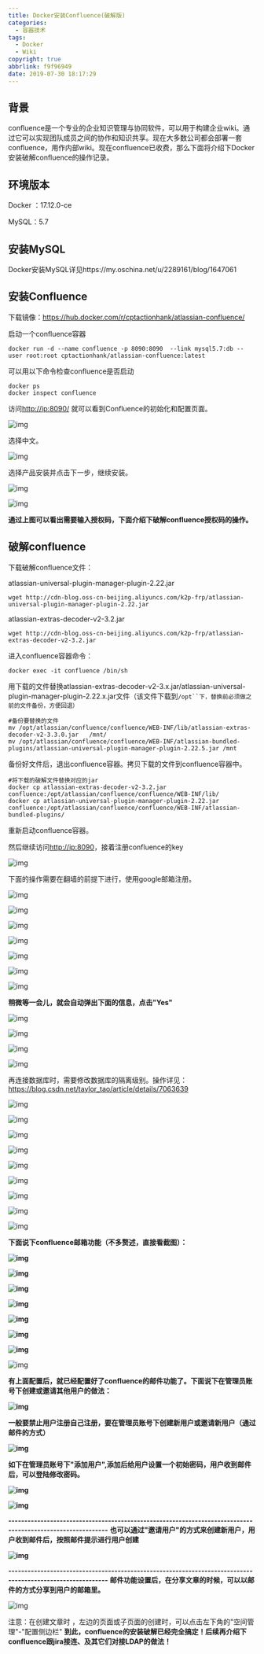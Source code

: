 ```yaml
---
title: Docker安装Confluence(破解版)
categories:
  - 容器技术
tags:
  - Docker
  - Wiki
copyright: true
abbrlink: f9f96949
date: 2019-07-30 18:17:29
---
```


## 背景

confluence是一个专业的企业知识管理与协同软件，可以用于构建企业wiki。通过它可以实现团队成员之间的协作和知识共享。现在大多数公司都会部署一套confluence，用作内部wiki。现在confluence已收费，那么下面将介绍下Docker安装破解confluence的操作记录。

<!--more-->

## 环境版本

Docker ：17.12.0-ce

MySQL：5.7



## 安装MySQL

Docker安装MySQL详见https://my.oschina.net/u/2289161/blog/1647061



## 安装Confluence

下载镜像：https://hub.docker.com/r/cptactionhank/atlassian-confluence/

启动一个confluence容器

```shell
docker run -d --name confluence -p 8090:8090  --link mysql5.7:db --user root:root cptactionhank/atlassian-confluence:latest
```

可以用以下命令检查confluence是否启动

```shell
docker ps  
docker inspect confluence
```

访问[http://ip:8090/](http://host-to-server:8090/) 就可以看到Confluence的初始化和配置页面。

![img](Docker安装Confluence-破解版/1.png)

选择中文。

![img](Docker安装Confluence-破解版/2.png)

选择产品安装并点击下一步，继续安装。

![img](Docker安装Confluence-破解版/3.png)

![img](Docker安装Confluence-破解版/4.png)

**通过上图可以看出需要输入授权码，下面介绍下破解confluence授权码的操作。**





## **破解confluence**

下载破解confluence文件：

atlassian-universal-plugin-manager-plugin-2.22.jar

```shell
wget http://cdn-blog.oss-cn-beijing.aliyuncs.com/k2p-frp/atlassian-universal-plugin-manager-plugin-2.22.jar
```

atlassian-extras-decoder-v2-3.2.jar

```shell
wget http://cdn-blog.oss-cn-beijing.aliyuncs.com/k2p-frp/atlassian-extras-decoder-v2-3.2.jar
```

进入confluence容器命令：

```shell
docker exec -it confluence /bin/sh
```

用下载的文件替换atlassian-extras-decoder-v2-3.x.jar/atlassian-universal-plugin-manager-plugin-2.22.x.jar文件（该文件下载到`/opt``下，替换前必须做之前的文件备份，方便回退）`

```shell
#备份要替换的文件
mv /opt/atlassian/confluence/confluence/WEB-INF/lib/atlassian-extras-decoder-v2-3.3.0.jar   /mnt/
mv /opt/atlassian/confluence/confluence/WEB-INF/atlassian-bundled-plugins/atlassian-universal-plugin-manager-plugin-2.22.5.jar /mnt
```

备份好文件后，退出confluence容器。拷贝下载的文件到confluence容器中。

```shell
#将下载的破解文件替换对应的jar
docker cp atlassian-extras-decoder-v2-3.2.jar confluence:/opt/atlassian/confluence/confluence/WEB-INF/lib/
docker cp atlassian-universal-plugin-manager-plugin-2.22.jar  confluence:/opt/atlassian/confluence/confluence/WEB-INF/atlassian-bundled-plugins/
```

重新启动confluence容器。

然后继续访问[http://ip:8090](http://172.16.220.129:8090/)，接着注册confluence的key

![img](Docker安装Confluence-破解版/5.png)

下面的操作需要在翻墙的前提下进行，使用google邮箱注册。

![img](Docker安装Confluence-破解版/6.png)

 

![img](Docker安装Confluence-破解版/7.png)

 

![img](Docker安装Confluence-破解版/8.png)

![img](Docker安装Confluence-破解版/9.png)

![img](Docker安装Confluence-破解版/10.png)

![img](Docker安装Confluence-破解版/11.png)

![img](Docker安装Confluence-破解版/12.png)

**稍微等一会儿，就会自动弹出下面的信息，点击"Yes"**

![img](Docker安装Confluence-破解版/13.png)

![img](Docker安装Confluence-破解版/14.png)

![img](Docker安装Confluence-破解版/15.png)

![img](Docker安装Confluence-破解版/16.png)

再连接数据库时，需要修改数据库的隔离级别。操作详见：https://blog.csdn.net/taylor_tao/article/details/7063639

![img](Docker安装Confluence-破解版/17.png)

![img](Docker安装Confluence-破解版/18.png)

![img](Docker安装Confluence-破解版/19.png)

![img](Docker安装Confluence-破解版/20.png)

![img](Docker安装Confluence-破解版/21.png)

![img](Docker安装Confluence-破解版/22.png)

![img](Docker安装Confluence-破解版/23.png)

![img](Docker安装Confluence-破解版/24.png)

![img](Docker安装Confluence-破解版/25.png)

**下面说下confluence邮箱功能（不多赘述，直接看截图）：**

**![img](Docker安装Confluence-破解版/26.jpg)**

**![img](Docker安装Confluence-破解版/27.jpg)**

**![img](Docker安装Confluence-破解版/28.jpg)**

**![img](Docker安装Confluence-破解版/29.jpg)**

**![img](Docker安装Confluence-破解版/30.jpg)**

**![img](Docker安装Confluence-破解版/31.jpg)**

**![img](Docker安装Confluence-破解版/32.jpg)**

![img](Docker安装Confluence-破解版/33.jpg)

**有上面配置后，就已经配置好了confluence的邮件功能了。下面说下在管理员账号下创建或邀请其他用户的做法：**

**![img](Docker安装Confluence-破解版/34.jpg)**

**一般要禁止用户注册自己注册，要在管理员账号下创建新用户或邀请新用户（通过邮件的方式）**

**![img](Docker安装Confluence-破解版/35.jpg)**

**如下在管理员账号下"添加用户",添加后给用户设置一个初始密码，用户收到邮件后，可以登陆修改密码。**

**![img](Docker安装Confluence-破解版/36.jpg)**

**![img](Docker安装Confluence-破解版/37.jpg)**

**-----------------------------------------------------------------------------------------------------------**
**也可以通过"邀请用户"的方式来创建新用户，用户收到邮件后，按照邮件提示进行用户创建**

**![img](Docker安装Confluence-破解版/38.jpg)**

**-----------------------------------------------------------------------------------------------------------**
**邮件功能设置后，在分享文章的时候，可以以邮件的方式分享到用户的邮箱里。**

![img](Docker安装Confluence-破解版/39.jpg)

注意：在创建文章时 ，左边的页面或子页面的创建时，可以点击左下角的"空间管理"-"配置侧边栏"
**到此，confluence的安装破解已经完全搞定！后续再介绍下confluence跟jira接连、及其它们对接LDAP的做法！**